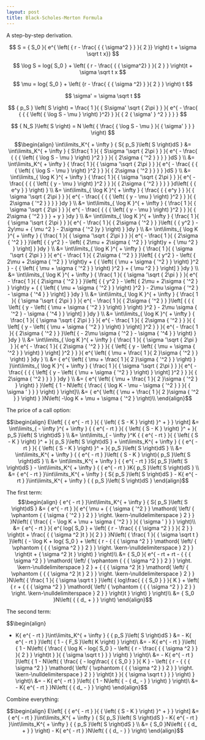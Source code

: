 ```yaml
---
layout: post
title: Black-Scholes-Merton Formula
---
```


A step-by-step derivation.

$$ S = { S_0 }{ e^{ \left( { r - \frac{ { { \sigma^2 } } }{ 2 }} \right) t + \sigma \sqrt t x}} $$

$$ \log S = log{ S_0 } + \left( { r - \frac{ { { \sigma^2} } }{ 2 } } \right)t + \sigma \sqrt t x $$

$$ \mu  = log{ S_0 } + \left( {r - \frac{ { { \sigma ^2} } }{ 2 } } \right) t $$

$$ \sigma' = \sigma \sqrt t $$

$$ { p_S } \left( S \right) = \frac{ 1 }{ { S\sigma' \sqrt { 2\pi } } }{ e^{ - \frac{ { { { \left( { \log S - \mu } \right) }^2} } }{ { 2 { \sigma' } ^2 } } } } $$

$$ { N_S }\left( S \right) = N \left( { \frac{ { \log S - \mu } }{ { \sigma' } } } \right) $$



$$\begin{align}
\int\limits_K^{  + \infty  } { S{ p_S }\left( S \right)dS }
 &= \int\limits_K^{  + \infty  } { S\frac{ 1 }{ { S\sigma '\sqrt { 2\pi  }  } }{ e^{  - \frac{ { { { \left( { \log S - \mu  } \right) }^2 } } }{ { 2\sigma { '^2 } } } } }dS } \\
 &= \int\limits_K^{  + \infty  } { \frac{ 1 }{ { \sigma '\sqrt { 2\pi  }  } }{ e^{  - \frac{ { { { \left( { \log S - \mu  } \right) }^2 } } }{ { 2\sigma { '^2 } } } } }dS } \\
 &= \int\limits_{ \log K }^{  + \infty  } { \frac{ 1 }{ { \sigma '\sqrt { 2\pi  }  } }{ e^{  - \frac{ { { { \left( { y - \mu  } \right) }^2 } } }{ { 2\sigma { '^2 } } } } }d\left( { { e^y } } \right) } \\
 &= \int\limits_{ \log K }^{  + \infty  } { \frac{ { { e^y } } }{ { \sigma '\sqrt { 2\pi  }  } }{ e^{  - \frac{ { { { \left( { y - \mu  } \right) }^2 } } }{ { 2\sigma { '^2 } } } } }dy } \\
 &= \int\limits_{ \log K }^{  + \infty  } { \frac{ 1 }{ { \sigma '\sqrt { 2\pi  }  } }{ e^{  - \frac{ { { { \left( { y - \mu  } \right) }^2 } } }{ { 2\sigma { '^2 } } } + y } }dy } \\
 &= \int\limits_{ \log K }^{  + \infty  } { \frac{ 1 }{ { \sigma '\sqrt { 2\pi  }  } }{ e^{  - \frac{ 1 }{ { 2\sigma { '^2 } } }\left( { { y^2 } - 2y\mu  + { \mu ^2 } - 2\sigma { '^2 }y } \right) } }dy } \\
 &= \int\limits_{ \log K }^{  + \infty  } { \frac{ 1 }{ { \sigma '\sqrt { 2\pi  }  } }{ e^{  - \frac{ 1 }{ { 2\sigma { '^2 } } }\left[ { { y^2 } - \left( { 2\mu  + 2\sigma { '^2 } } \right)y + { \mu ^2 } } \right] } }dy } \\
 &= \int\limits_{ \log K }^{  + \infty  } { \frac{ 1 }{ { \sigma '\sqrt { 2\pi  }  } }{ e^{  - \frac{ 1 }{ { 2\sigma { '^2 } } }\left[ { { y^2 } - \left( { 2\mu  + 2\sigma { '^2 } } \right)y + { { \left( { \mu  + \sigma { '^2 } } \right) }^2 } - { { \left( { \mu  + \sigma { '^2 } } \right) }^2 } + { \mu ^2 } } \right] } }dy } \\
 &= \int\limits_{ \log K }^{  + \infty  } { \frac{ 1 }{ { \sigma '\sqrt { 2\pi  }  } }{ e^{  - \frac{ 1 }{ { 2\sigma { '^2 } } }\left[ { { y^2 } - \left( { 2\mu  + 2\sigma { '^2 } } \right)y + { { \left( { \mu  + \sigma { '^2 } } \right) }^2 } - 2\mu \sigma { '^2 } - \sigma { '^4 } } \right] } }dy } \\
 &= \int\limits_{ \log K }^{  + \infty  } { \frac{ 1 }{ { \sigma '\sqrt { 2\pi  }  } }{ e^{  - \frac{ 1 }{ { 2\sigma { '^2 } } }\left[ { { { \left( { y - \left( { \mu  + \sigma { '^2 } } \right) } \right) }^2 } - 2\mu \sigma { '^2 } - \sigma { '^4 } } \right] } }dy } \\
 &= \int\limits_{ \log K }^{  + \infty  } { \frac{ 1 }{ { \sigma '\sqrt { 2\pi  }  } }{ e^{  - \frac{ 1 }{ { 2\sigma { '^2 } } }{ { \left[ { y - \left( { \mu  + \sigma { '^2 } } \right) } \right] }^2 } } }{ e^{  - \frac{ 1 }{ { 2\sigma { '^2 } } }\left( {  - 2\mu \sigma { '^2 } - \sigma { '^4 } } \right) } }dy } \\
 &= \int\limits_{ \log K }^{  + \infty  } { \frac{ 1 }{ { \sigma '\sqrt { 2\pi  }  } }{ e^{  - \frac{ 1 }{ { 2\sigma { '^2 } } }{ { \left[ { y - \left( { \mu  + \sigma { '^2 } } \right) } \right] }^2 } } }{ e^{ \left( { \mu  + \frac{ 1 }{ 2 }\sigma { '^2 } } \right) } }dy } \\
 &= { e^{ \left( { \mu  + \frac{ 1 }{ 2 }\sigma { '^2 } } \right) } }\int\limits_{ \log K }^{  + \infty  } { \frac{ 1 }{ { \sigma '\sqrt { 2\pi  }  } }{ e^{  - \frac{ { { { \left[ { y - \left( { \mu  + \sigma { '^2 } } \right) } \right] }^2 } } }{ { 2\sigma { '^2 } } } } }dy } \\
 &= { e^{ \left( { \mu  + \frac{ 1 }{ 2 }\sigma { '^2 } } \right) } }\left[ { 1 - N\left( { \frac{ { \log K - \mu  - \sigma { '^2 } } }{ { \sigma ' } } } \right) } \right]\\
 &= { e^{ \left( { \mu  + \frac{ 1 }{ 2 }\sigma { '^2 } } \right) } }N\left( -\log K + \mu + \sigma { '^2 } \right)\\
\end{align}$$


The price of a call option:

$$\begin{align}
E\left[ { { e^{  - rt } }{ { \left( { S - K } \right) }^ +  } } \right]
 &= \int\limits_{  - \infty  }^{  + \infty  } { { e^{  - rt } }{ { \left( { S - K } \right) }^ +  }{ p_S }\left( S \right)dS } \\
 &= \int\limits_{  - \infty  }^K { { e^{  - rt } }{ { \left( { S - K } \right) }^ +  }{ p_S }\left( S \right)dS }  + \int\limits_K^{  + \infty  } { { e^{  - rt } }{ { \left( { S - K } \right) }^ +  }{ p_S }\left( S \right)dS } \\
 &= \int\limits_K^{  + \infty  } { { e^{  - rt } }\left( { S - K } \right){ p_S }\left( S \right)dS } \\
 &= \int\limits_K^{  + \infty  } { { e^{  - rt } }S{ p_S }\left( S \right)dS }  - \int\limits_K^{  + \infty  } { { e^{  - rt } }K{ p_S }\left( S \right)dS } \\
 &= { e^{  - rt } }\int\limits_K^{  + \infty  } { S{ p_S }\left( S \right)dS }  - K{ e^{  - rt } }\int\limits_K^{  + \infty  } { { p_S }\left( S \right)dS } 
\end{align}$$

The first term:
$$\begin{align}
{ e^{  - rt  }  }\int\limits_K^{  + \infty   } { S{ p_S  }\left( S \right)dS  }
 &= { e^{  - rt  }  }{ e^{ \mu  + { { \sigma { '^2  }  } \mathord{ \left/
 { \vphantom { { \sigma { '^2  }  } 2  }  } \right.
 \kern-\nulldelimiterspace  } 2  }  }  }N\left( { \frac{ {  - \log K + \mu  + \sigma { '^2  }  }  }{ { \sigma '  }  }  } \right)\\
 &= { e^{  - rt  }  }{ e^{ log{ S_0  } + \left( { r - \frac{ { { \sigma ^2  }  }  }{ 2  }  } \right)t + \frac{ { { \sigma ^2  }t  }  }{ 2  }  }  }N\left( { \frac{ 1  }{ { \sigma \sqrt t   }  }\left( {  - \log K + log{ S_0  } + \left( { r - { { { \sigma ^2  }  } \mathord{ \left/
 { \vphantom { { { \sigma ^2  }  } 2  }  } \right.
 \kern-\nulldelimiterspace  } 2  }  } \right)t + { \sigma ^2  }t  } \right)  } \right)\\
 &= { S_0  }{ e^{  - rt + rt - { { { \sigma ^2  }  } \mathord{ \left/
 { \vphantom { { { \sigma ^2  }  } 2  }  } \right.
 \kern-\nulldelimiterspace  } 2  } + { { { \sigma ^2  }t  } \mathord{ \left/
 { \vphantom { { { \sigma ^2  }t  } 2  }  } \right.
 \kern-\nulldelimiterspace  } 2  }  }  }N\left( { \frac{ 1  }{ { \sigma \sqrt t   }  }\left( { log\frac{ { { S_0  }  }  }{ K  } + \left( { r + { { { \sigma ^2  }  } \mathord{ \left/
 { \vphantom { { { \sigma ^2  }  } 2  }  } \right.
 \kern-\nulldelimiterspace  } 2  }  } \right)t  } \right)  } \right)\\
 &= { S_0  }N\left( { { d_ +   }  } \right)
\end{align}$$


The second term:

$$\begin{align}
 - K{ e^{  - rt } }\int\limits_K^{  + \infty  } { { p_S }\left( S \right)dS }
 &=  - K{ e^{  - rt } }\left( { 1 - { F_S }\left( K \right) } \right)\\
 &=  - K{ e^{  - rt } }\left( { 1 - N\left( { \frac{ { \log K - log{ S_0 } - \left( { r - \frac{ { { \sigma ^2 } } }{ 2 } } \right)t } }{ { \sigma \sqrt t  } } } \right) } \right)\\
 &=  - K{ e^{  - rt } }\left( { 1 - N\left( { \frac{ {  - log\frac{ { { S_0 } } }{ K } - \left( { r - { { { \sigma ^2 } } \mathord{ \left/
 { \vphantom { { { \sigma ^2 } } 2 } } \right.
 \kern-\nulldelimiterspace } 2 } } \right)t } }{ { \sigma \sqrt t  } } } \right) } \right)\\
 &=  - K{ e^{  - rt } }\left( { 1 - N\left( {  - { d_ -  } } \right) } \right)\\
 &=  - K{ e^{  - rt } }N\left( { { d_ -  } } \right)
\end{align}$$

Combine everything:

$$\begin{align}
E\left[ { { e^{  - rt } }{ { \left( { S - K } \right) }^ +  } } \right]
 &= { e^{  - rt } }\int\limits_K^{  + \infty  } { S{ p_S }\left( S \right)dS }  - K{ e^{  - rt } }\int\limits_K^{  + \infty  } { { p_S }\left( S \right)dS } \\
 &= { S_0 }N\left( { { d_ +  } } \right) - K{ e^{  - rt } }N\left( { { d_ -  } } \right)
\end{align}$$
